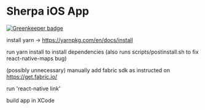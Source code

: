 # Sherpa iOS App

[![Greenkeeper badge](https://badges.greenkeeper.io/f0rr0/sherpa-frontend.svg?token=0dda4ffdc1e3311ea8218a94d5fe4526848d8af94afa8c8b4c34ed1df283d72f&ts=1533434898683)](https://greenkeeper.io/)

install yarn -> https://yarnpkg.com/en/docs/install

run yarn install to install dependencies (also runs scripts/postinstall.sh to fix react-native-maps bug)

(possibly unnecessary) manually add fabric sdk as instructed on https://get.fabric.io/

run 'react-native link'

build app in XCode
